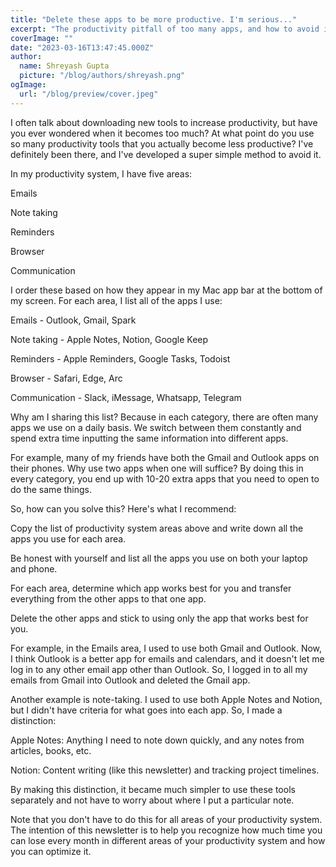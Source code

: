 ```yaml
---
title: "Delete these apps to be more productive. I'm serious..."
excerpt: "The productivity pitfall of too many apps, and how to avoid it"
coverImage: ""
date: "2023-03-16T13:47:45.000Z"
author:
  name: Shreyash Gupta
  picture: "/blog/authors/shreyash.png"
ogImage:
  url: "/blog/preview/cover.jpeg"
---
```


I often talk about downloading new tools to increase productivity, but have you ever wondered when it becomes too much? At what point do you use so many productivity tools that you actually become less productive? I've definitely been there, and I've developed a super simple method to avoid it.

In my productivity system, I have five areas:

Emails

Note taking

Reminders

Browser

Communication

I order these based on how they appear in my Mac app bar at the bottom of my screen. For each area, I list all of the apps I use:

Emails - Outlook, Gmail, Spark

Note taking - Apple Notes, Notion, Google Keep

Reminders - Apple Reminders, Google Tasks, Todoist

Browser - Safari, Edge, Arc

Communication - Slack, iMessage, Whatsapp, Telegram

Why am I sharing this list? Because in each category, there are often many apps we use on a daily basis. We switch between them constantly and spend extra time inputting the same information into different apps.

For example, many of my friends have both the Gmail and Outlook apps on their phones. Why use two apps when one will suffice? By doing this in every category, you end up with 10-20 extra apps that you need to open to do the same things.

So, how can you solve this? Here's what I recommend:

Copy the list of productivity system areas above and write down all the apps you use for each area.

Be honest with yourself and list all the apps you use on both your laptop and phone.

For each area, determine which app works best for you and transfer everything from the other apps to that one app.

Delete the other apps and stick to using only the app that works best for you.

For example, in the Emails area, I used to use both Gmail and Outlook. Now, I think Outlook is a better app for emails and calendars, and it doesn't let me log in to any other email app other than Outlook. So, I logged in to all my emails from Gmail into Outlook and deleted the Gmail app.

Another example is note-taking. I used to use both Apple Notes and Notion, but I didn't have criteria for what goes into each app. So, I made a distinction:

Apple Notes: Anything I need to note down quickly, and any notes from articles, books, etc.

Notion: Content writing (like this newsletter) and tracking project timelines.

By making this distinction, it became much simpler to use these tools separately and not have to worry about where I put a particular note.

Note that you don't have to do this for all areas of your productivity system. The intention of this newsletter is to help you recognize how much time you can lose every month in different areas of your productivity system and how you can optimize it. 